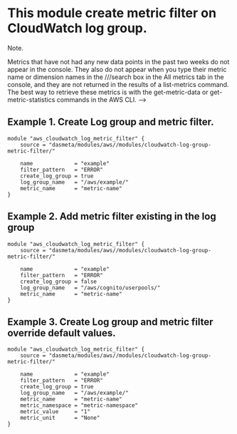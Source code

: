 # This module create metric filter on CloudWatch log group.

Note.

 Metrics that have not had any new data points in the past two weeks do not appear in the console. They also do not appear when you type their metric name or dimension names in the ///search box in the All metrics tab in the console, and they are not returned in the results of a list-metrics command. The best way to retrieve these metrics is with the get-metric-data or get-metric-statistics commands in the AWS CLI. -->


## Example 1. Create Log group and metric filter.
```
module "aws_cloudwatch_log_metric_filter" {
    source = "dasmeta/modules/aws//modules/cloudwatch-log-group-metric-filter/"

    name             = "example"
    filter_pattern   = "ERROR"
    create_log_group = true
    log_group_name   = "/aws/example/"
    metric_name      = "metric-name"
}
```

## Example 2. Add metric filter existing in the log group
```
module "aws_cloudwatch_log_metric_filter" {
    source = "dasmeta/modules/aws//modules/cloudwatch-log-group-metric-filter/"

    name             = "example"
    filter_pattern   = "ERROR"
    create_log_group = false
    log_group_name   = "/aws/cognito/userpools/"
    metric_name      = "metric-name"
}
```
## Example 3. Create Log group and metric filter override default values.
```
module "aws_cloudwatch_log_metric_filter" {
    source = "dasmeta/modules/aws//modules/cloudwatch-log-group-metric-filter/"

    name             = "example"
    filter_pattern   = "ERROR"
    create_log_group = true
    log_group_name   = "/aws/example/"
    metric_name      = "metric-name"
    metric_namespace = "metric-namespace"
    metric_value     = "1"
    metric_unit      = "None"
}
```


